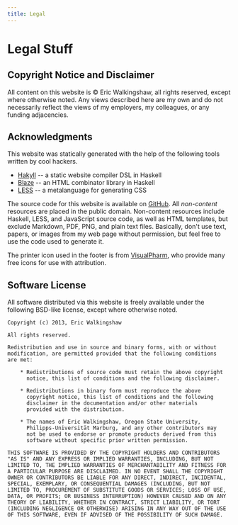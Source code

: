 ```yaml
---
title: Legal
---
```


# Legal Stuff

## Copyright Notice and Disclaimer

All content on this website is © Eric Walkingshaw, all rights reserved, except
where otherwise noted. Any views described here are my own and do not
necessarily reflect the views of my employers, my colleagues, or any funding
adjacencies.


## Acknowledgments

This website was statically generated with the help of the following tools
written by cool hackers.

 *  [Hakyll](http://jaspervdj.be/hakyll) -- a static website compiler DSL
    in Haskell
 *  [Blaze](http://jaspervdj.be/blaze) -- an HTML combinator library in Haskell
 *  [LESS](http://lesscss.org) -- a metalanguage for generating CSS

The source code for this website is available on
[GitHub](https://github.com/walkie/WebPage). All *non-content* resources are
placed in the public domain. Non-content resources include Haskell, LESS, and
JavaScript source code, as well as HTML templates, but exclude Markdown, PDF,
PNG, and plain text files. Basically, don't use text, papers, or images from
my web page without permission, but feel free to use the code used to generate
it.

The printer icon used in the footer is from
[VisualPharm](http://www.visualpharm.com/), who provide many free icons for use
with attribution.


## Software License

All software distributed via this website is freely available under the
following BSD-like license, except where otherwise noted.

    
    Copyright (c) 2013, Eric Walkingshaw
    
    All rights reserved.
    
    Redistribution and use in source and binary forms, with or without
    modification, are permitted provided that the following conditions
    are met:
    
        * Redistributions of source code must retain the above copyright
          notice, this list of conditions and the following disclaimer.
    
        * Redistributions in binary form must reproduce the above
          copyright notice, this list of conditions and the following
          disclaimer in the documentation and/or other materials
          provided with the distribution.
    
        * The names of Eric Walkingshaw, Oregon State University,
          Philipps-Universität Marburg, and any other contributors may
          not be used to endorse or promote products derived from this
          software without specific prior written permission.
    
    THIS SOFTWARE IS PROVIDED BY THE COPYRIGHT HOLDERS AND CONTRIBUTORS
    "AS IS" AND ANY EXPRESS OR IMPLIED WARRANTIES, INCLUDING, BUT NOT
    LIMITED TO, THE IMPLIED WARRANTIES OF MERCHANTABILITY AND FITNESS FOR
    A PARTICULAR PURPOSE ARE DISCLAIMED. IN NO EVENT SHALL THE COPYRIGHT
    OWNER OR CONTRIBUTORS BE LIABLE FOR ANY DIRECT, INDIRECT, INCIDENTAL,
    SPECIAL, EXEMPLARY, OR CONSEQUENTIAL DAMAGES (INCLUDING, BUT NOT
    LIMITED TO, PROCUREMENT OF SUBSTITUTE GOODS OR SERVICES; LOSS OF USE,
    DATA, OR PROFITS; OR BUSINESS INTERRUPTION) HOWEVER CAUSED AND ON ANY
    THEORY OF LIABILITY, WHETHER IN CONTRACT, STRICT LIABILITY, OR TORT
    (INCLUDING NEGLIGENCE OR OTHERWISE) ARISING IN ANY WAY OUT OF THE USE
    OF THIS SOFTWARE, EVEN IF ADVISED OF THE POSSIBILITY OF SUCH DAMAGE.
